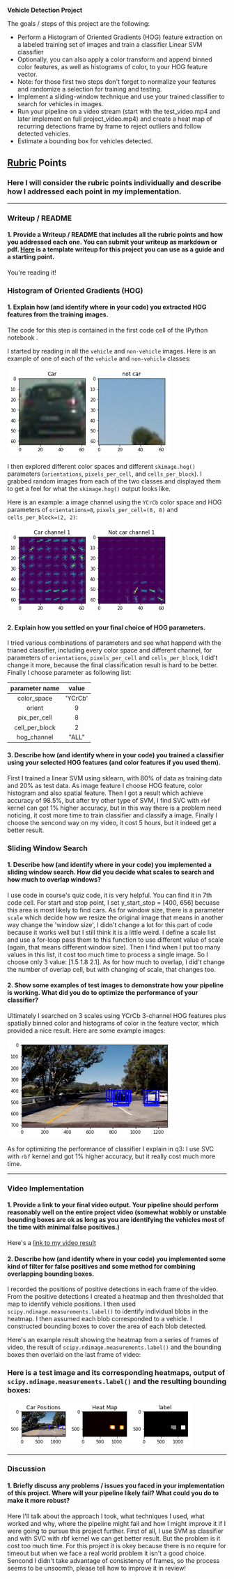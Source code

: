 

**Vehicle Detection Project**

The goals / steps of this project are the following:

* Perform a Histogram of Oriented Gradients (HOG) feature extraction on a labeled training set of images and train a classifier Linear SVM classifier
* Optionally, you can also apply a color transform and append binned color features, as well as histograms of color, to your HOG feature vector. 
* Note: for those first two steps don't forget to normalize your features and randomize a selection for training and testing.
* Implement a sliding-window technique and use your trained classifier to search for vehicles in images.
* Run your pipeline on a video stream (start with the test_video.mp4 and later implement on full project_video.mp4) and create a heat map of recurring detections frame by frame to reject outliers and follow detected vehicles.
* Estimate a bounding box for vehicles detected.

[//]: # (Image References)
[image1]: ./writeup_img/car_notcar.png
[image2]: ./writeup_img/hog_ch1.png
[image3]: ./writeup_img/pipline.png
[image4]: ./writeup_img/heat_label.png
[image5]: ./writeup_img/res.png
[video1]: ./project_video.mp4

## [Rubric](https://review.udacity.com/#!/rubrics/513/view) Points
### Here I will consider the rubric points individually and describe how I addressed each point in my implementation.  

---
### Writeup / README

#### 1. Provide a Writeup / README that includes all the rubric points and how you addressed each one.  You can submit your writeup as markdown or pdf.  [Here](https://github.com/udacity/CarND-Vehicle-Detection/blob/master/writeup_template.md) is a template writeup for this project you can use as a guide and a starting point.  

You're reading it!

### Histogram of Oriented Gradients (HOG)

#### 1. Explain how (and identify where in your code) you extracted HOG features from the training images.

The code for this step is contained in the first code cell of the IPython notebook .  

I started by reading in all the `vehicle` and `non-vehicle` images.  Here is an example of one of each of the `vehicle` and `non-vehicle` classes:

![alt text][image1]

I then explored different color spaces and different `skimage.hog()` parameters (`orientations`, `pixels_per_cell`, and `cells_per_block`).  I grabbed random images from each of the two classes and displayed them to get a feel for what the `skimage.hog()` output looks like.

Here is an example: a image channel using the `YCrCb` color space and HOG parameters of `orientations=8`, `pixels_per_cell=(8, 8)` and `cells_per_block=(2, 2)`:

![alt text][image2]

#### 2. Explain how you settled on your final choice of HOG parameters.

I tried various combinations of parameters and see what happend with the trianed classifier, including every color space and different channel, for parameters of `orientations`, `pixels_per_cell` and `cells_per_block`, I did't change it more, because the final classification result is hard to be better. Finally I choose parameter as following list:

| parameter name         		|     value	        					| 
|:---------------------:|:---------------------------------------------:| 
| color_space       		| 'YCrCb' 							| 
| orient       		| 9							| 
| pix_per_cell       		| 8 							| 
| cell_per_block       		| 2 							| 
| hog_channel       		| "ALL"							| 

#### 3. Describe how (and identify where in your code) you trained a classifier using your selected HOG features (and color features if you used them).

First I trained a linear SVM using sklearn, with 80% of data as training data and 20% as test data. As image feature I choose HOG feature, color histogram and also spatial feature. Then I got a result which achieve accuracy of 98.5%, but after try other type of SVM, I find SVC with `rbf` kernel can got 1% higher accuracy, but in this way there is a problem need noticing, it cost more time to train classifier and classify a image. Finally I choose the sencond way on my video, it cost 5 hours, but it indeed get a better result.

### Sliding Window Search

#### 1. Describe how (and identify where in your code) you implemented a sliding window search.  How did you decide what scales to search and how much to overlap windows?

I use code in course's quiz code, it is very helpful. You can find it in 7th code cell. For start and stop point, I set y_start_stop = [400, 656] becuase this area is most likely to find cars. As for window size, there is a parameter `scale` which decide how we resize the original image that means in another way change the 'window size', I didn't change a lot for this part of code because it works well but I still think it is a little weird. I define a scale list and use a for-loop pass them to this function to use different value of scale (again, that means different window size). Then I find when I put too many values in this list, it cost too much time to process a single image. So I choose only 3 value: [1.5  1.8  2.1]. As for how much to overlap, I did't change the number of overlap cell, but with changing of scale, that changes too.

#### 2. Show some examples of test images to demonstrate how your pipeline is working.  What did you do to optimize the performance of your classifier?

Ultimately I searched on 3 scales using YCrCb 3-channel HOG features plus spatially binned color and histograms of color in the feature vector, which provided a nice result.  Here are some example images:

![alt text][image3]

As for optimizing the performance of classifier I explain in q3: I use SVC with `rbf` kernel and got 1% higher accuracy, but it really cost much more time.

---

### Video Implementation

#### 1. Provide a link to your final video output.  Your pipeline should perform reasonably well on the entire project video (somewhat wobbly or unstable bounding boxes are ok as long as you are identifying the vehicles most of the time with minimal false positives.)
Here's a [link to my video result](./project_video.mp4)


#### 2. Describe how (and identify where in your code) you implemented some kind of filter for false positives and some method for combining overlapping bounding boxes.

I recorded the positions of positive detections in each frame of the video.  From the positive detections I created a heatmap and then thresholded that map to identify vehicle positions.  I then used `scipy.ndimage.measurements.label()` to identify individual blobs in the heatmap.  I then assumed each blob corresponded to a vehicle.  I constructed bounding boxes to cover the area of each blob detected.  

Here's an example result showing the heatmap from a series of frames of video, the result of `scipy.ndimage.measurements.label()` and the bounding boxes then overlaid on the last frame of video:

### Here is a test image and its corresponding heatmaps, output of `scipy.ndimage.measurements.label()` and the resulting bounding boxes:

![alt text][image4]


---

### Discussion

#### 1. Briefly discuss any problems / issues you faced in your implementation of this project.  Where will your pipeline likely fail?  What could you do to make it more robust?

Here I'll talk about the approach I took, what techniques I used, what worked and why, where the pipeline might fail and how I might improve it if I were going to pursue this project further. First of all, I use SVM as classifier and with SVC with rbf kernel we can get better result. But the problem is it cost too much time. For this project it is okey because there is no require for timeout but when we face a real world problem it isn't a good choice. Sencond I didn't take advantage of consistency of frames, so the process seems to be unsoomth, please tell how to improve it in review!

